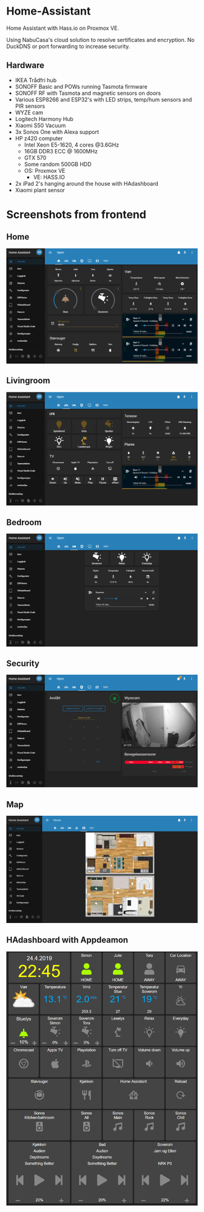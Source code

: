 # Home-Assistant
Home Assistant with Hass.io on Proxmox VE.

Using NabuCasa's cloud solution to resolve sertificates and encryption. No DuckDNS or port forwarding to increase
security.

## Hardware

- IKEA Trådfri hub
- SONOFF Basic and POWs running Tasmota firmware
- SONOFF RF with Tasmota and magnetic sensors on doors
- Various ESP8266 and ESP32's with LED strips, temp/hum sensors and PIR sensors
- WYZE cam
- Logitech Harmony Hub
- Xiaomi S50 Vacuum
- 3x Sonos One with Alexa support
- HP z420 computer
    - Intel Xeon E5-1620, 4 cores @3.6GHz
    - 16GB DDR3 ECC @ 1600MHz
    - GTX 570
    - Some random 500GB HDD
    - OS: Proxmox VE
      - VE: HASS.IO
- 2x iPad 2's hanging around the house with HAdashboard
- Xiaomi plant sensor

# Screenshots from frontend

## Home
![alt text](https://github.com/Beachviolence/Home-Assistant/blob/master/docs/home.PNG?raw=true)

## Livingroom
![alt text](https://github.com/Beachviolence/Home-Assistant/blob/master/docs/stue.PNG?raw=true)

## Bedroom
![alt text](https://github.com/Beachviolence/Home-Assistant/blob/master/docs/soverom.PNG?raw=true)

## Security
![alt text](https://github.com/Beachviolence/Home-Assistant/blob/master/docs/security.PNG?raw=true)

## Map
![alt text](https://github.com/Beachviolence/Home-Assistant/blob/master/docs/map.PNG?raw=true)

## HAdashboard with Appdeamon
![alt text](https://github.com/Beachviolence/Home-Assistant/blob/master/docs/iPad.PNG?raw=true)